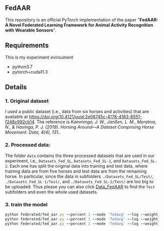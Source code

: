 ## FedAAR

This repository is an official PyTorch implementation of the paper "__FedAAR: A Novel Federated Learning Framework for Animal Activity Recognition with Wearable Sensors__".

## Requirements

This is my experiment eviroument
- python3.7
- pytorch+cuda11.3

## Details
### 1. Original dataset
I used a public dataset (i.e., data from six horses and activities) that are avaliable at
https://doi.org/10.4121/uuid:2e08745c-4178-4183-8551-f248c992cb14. 
The reference is _Kamminga, J. W., Janßen, L. M., Meratnia, N., & Havinga, P. J. (2019). Horsing Around—A Dataset Comprising Horse Movement. Data, 4(4), 131._.

### 2. Processed data:
The folder `data` contains the three processed datasets that are used in our experiment, i.e., `Datasets_Fed_SL`, `Datasets_Fed_SL-1`, and `Datasets_Fed_SL-2`. Each one has split the original data into training and test data, where training data are from five horses and test data are from the remaining horse.
In particular, since the data in subfolders `./Datasets_Fed_SL/Test/`,  `./Datasets_Fed_SL-1/Test/`, and `./Datasets_Fed_SL-2/Test/` are too big to be uploaded. Thus please you can also click [Data_FedAAR](https://drive.google.com/drive/folders/1ckWI1HaswGVwvcRoKbrMR7cE9AMbiobY?usp=sharing) to find the `Test` subfolders and even the whole used datasets.

### 3. train the model

```ruby
python federated/fed_aar.py --percent 1 --mode 'fedavg' --log --weight_d 0.15 --wk_iters 1 --seed 3 --beta=5e-2 --temp=1 --data_path 'Datasets_Fed_SL'
python federated/fed_aar.py --percent 1 --mode 'fedavg' --log --weight_d 0.15 --wk_iters 1 --seed 3 --beta=5e-2 --temp=1 --data_path 'Datasets_Fed_SL-1'
python federated/fed_aar.py --percent 1 --mode 'fedavg' --log --weight_d 0.15 --wk_iters 1 --seed 3 --beta=5e-2 --temp=1 --data_path 'Datasets_Fed_SL-2'
```


